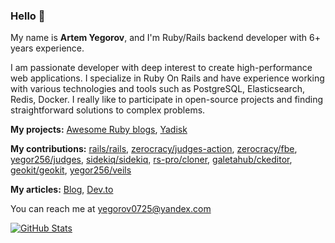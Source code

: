 ### Hello 👋

My name is **Artem Yegorov**, and I'm Ruby/Rails backend developer with 6+ years experience.

I am passionate developer with deep interest to create high-performance web applications. I specialize in Ruby On Rails and have experience working with various technologies and tools such as PostgreSQL, Elasticsearch, Redis, Docker. I really like to participate in open-source projects and finding straightforward solutions to complex problems.

**My projects:** [Awesome Ruby blogs](https://github.com/Yegorov/awesome-ruby-blogs), [Yadisk](https://github.com/Yegorov/yadisk)

**My contributions:** [rails/rails](https://github.com/rails/rails/pulls?q=is%3Apr+is%3Aclosed+author%3AYegorov), [zerocracy/judges-action](https://github.com/zerocracy/judges-action/pulls?q=is%3Apr+is%3Aclosed+author%3AYegorov), [zerocracy/fbe](https://github.com/zerocracy/fbe/pulls?q=is%3Apr+is%3Aclosed+author%3AYegorov), [yegor256/judges](https://github.com/yegor256/judges/pulls?q=is%3Apr+is%3Aclosed+author%3AYegorov), [sidekiq/sidekiq](https://github.com/sidekiq/sidekiq/pulls?q=is%3Apr+is%3Aclosed+author%3AYegorov), [rs-pro/cloner](https://github.com/rs-pro/cloner/pulls?q=is%3Apr+author%3AYegorov), [galetahub/ckeditor](https://github.com/galetahub/ckeditor/pulls?q=is%3Apr+is%3Aclosed+author%3AYegorov), [geokit/geokit](https://github.com/geokit/geokit/pulls?q=is%3Apr+is%3Aclosed+author%3AYegorov), [yegor256/veils](https://github.com/yegor256/veils/pulls?q=is%3Apr+is%3Aclosed+author%3AYegorov)

**My articles:** [Blog](https://yegorov.github.io/posts/), [Dev.to](https://dev.to/yegorov/)

You can reach me at [yegorov0725@yandex.com](mailto:yegorov0725@yandex.com)

[![GitHub Stats](https://github-readme-stats.vercel.app/api?username=yegorov&show_icons=true)](https://github.com/anuraghazra/github-readme-stats)


<!--
**Yegorov/yegorov** is a ✨ _special_ ✨ repository because its `README.md` (this file) appears on your GitHub profile.

Here are some ideas to get you started:

- 🔭 I’m currently working on ...
- 🌱 I’m currently learning ...
- 👯 I’m looking to collaborate on ...
- 🤔 I’m looking for help with ...
- 💬 Ask me about ...
- 📫 How to reach me: ...
- 😄 Pronouns: ...
- ⚡ Fun fact: ...
-->
